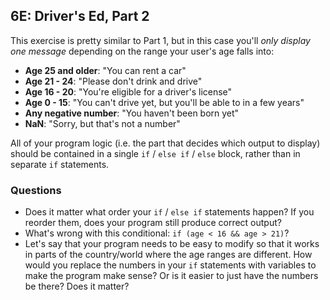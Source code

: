 ## 6E: Driver's Ed, Part 2

This exercise is pretty similar to Part 1, but in this case you'll *only display one message* depending on the range your user's age falls into:

- **Age 25 and older**: "You can rent a car"
- **Age 21 - 24**: "Please don't drink and drive"
- **Age 16 - 20**: "You're eligible for a driver's license"
- **Age 0 - 15**: "You can't drive yet, but you'll be able to in a few years"
- **Any negative number**: "You haven't been born yet"
- **NaN**: "Sorry, but that's not a number"

All of your program logic (i.e. the part that decides which output to display) should be contained in a single `if` / `else if` / `else` block, rather than in separate `if` statements.

### Questions

- Does it matter what order your `if` / `else if` statements happen? If you reorder them, does your program still produce correct output?
- What's wrong with this conditional: `if (age < 16 && age > 21)`?
- Let's say that your program needs to be easy to modify so that it works in parts of the country/world where the age ranges are different. How would you replace the numbers in your `if` statements with variables to make the program make sense? Or is it easier to just have the numbers be there? Does it matter?
